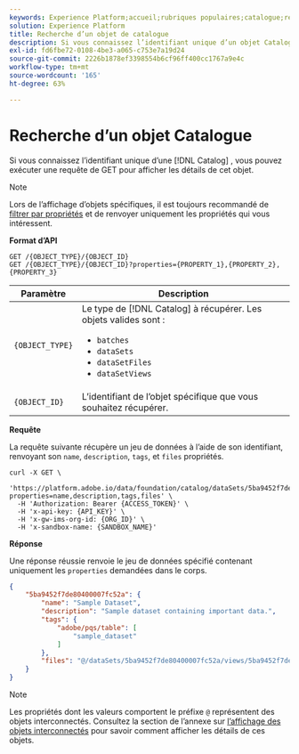```yaml
---
keywords: Experience Platform;accueil;rubriques populaires;catalogue;recherche d’objet;api
solution: Experience Platform
title: Recherche d’un objet de catalogue
description: Si vous connaissez l’identifiant unique d’un objet Catalog spécifique, vous pouvez exécuter une requête GET pour afficher les détails de cet objet.
exl-id: fd6fbe72-0108-4be3-a065-c753e7a19d24
source-git-commit: 2226b1878ef3398554b6cf96ff400cc1767a9e4c
workflow-type: tm+mt
source-wordcount: '165'
ht-degree: 63%

---
```


# Recherche d’un objet Catalogue

Si vous connaissez l’identifiant unique d’une [!DNL Catalog] , vous pouvez exécuter une requête de GET pour afficher les détails de cet objet.

>[!NOTE]
>
>Lors de l’affichage d’objets spécifiques, il est toujours recommandé de [filtrer par propriétés](filter-data.md) et de renvoyer uniquement les propriétés qui vous intéressent.

**Format d’API**

```http
GET /{OBJECT_TYPE}/{OBJECT_ID}
GET /{OBJECT_TYPE}/{OBJECT_ID}?properties={PROPERTY_1},{PROPERTY_2},{PROPERTY_3}
```

| Paramètre | Description |
| --- | --- |
| `{OBJECT_TYPE}` | Le type de [!DNL Catalog] à récupérer. Les objets valides sont : <ul><li>`batches`</li><li>`dataSets`</li><li>`dataSetFiles`</li><li>`dataSetViews`</li></ul> |
| `{OBJECT_ID}` | L’identifiant de l’objet spécifique que vous souhaitez récupérer. |

**Requête**

La requête suivante récupère un jeu de données à l’aide de son identifiant, renvoyant son `name`, `description`, `tags`, et `files` propriétés.

```shell
curl -X GET \
  'https://platform.adobe.io/data/foundation/catalog/dataSets/5ba9452f7de80400007fc52a?properties=name,description,tags,files' \
  -H 'Authorization: Bearer {ACCESS_TOKEN}' \
  -H 'x-api-key: {API_KEY}' \
  -H 'x-gw-ims-org-id: {ORG_ID}' \
  -H 'x-sandbox-name: {SANDBOX_NAME}'
```

**Réponse**

Une réponse réussie renvoie le jeu de données spécifié contenant uniquement les `properties` demandées dans le corps.

```json
{
    "5ba9452f7de80400007fc52a": {
        "name": "Sample Dataset",
        "description": "Sample dataset containing important data.",
        "tags": {
            "adobe/pqs/table": [
                "sample_dataset"
            ]
        },
        "files": "@/dataSets/5ba9452f7de80400007fc52a/views/5ba9452f7de80400007fc52b/files"
    }
}
```

>[!NOTE]
>
>Les propriétés dont les valeurs comportent le préfixe `@` représentent des objets interconnectés. Consultez la section de l’annexe sur [l’affichage des objets interconnectés](appendix.md#view-interrelated-objects) pour savoir comment afficher les détails de ces objets.
